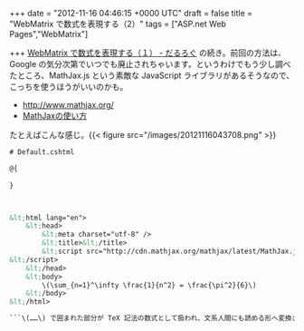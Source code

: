 
+++
date = "2012-11-16 04:46:15 +0000 UTC"
draft = false
title = "WebMatrix で数式を表現する（2）"
tags = ["ASP.net Web Pages","WebMatrix"]

+++
<a href="https://blog.daruyanagi.jp/entry/2012/11/16/042840">WebMatrix で数式を表現する（１） - だるろぐ</a> の続き。前回の方法は、Google の気分次第でいつでも廃止されちゃいます。というわけでもう少し調べたところ、MathJax.js という素敵な JavaScript ライブラリがあるそうなので、こっちを使うほうがいいのかも。

<ul>
<li><a href="http://www.mathjax.org/">http://www.mathjax.org/</a></li>
<li><a href="http://genkuroki.web.fc2.com/">MathJaxの使い方</a></li>
</ul>たとえばこんな感じ。{{< figure src="/images/20121116043708.png"  >}}<br/>

```html
# Default.cshtml

@{
    
}



&lt;html lang="en">
    &lt;head>
        &lt;meta charset="utf-8" />
        &lt;title>&lt;/title>
        &lt;script src="http://cdn.mathjax.org/mathjax/latest/MathJax.js?config=TeX-AMS_HTML">
&lt;/script>
    &lt;/head>
    &lt;body>
        \(\sum_{n=1}^\infty \frac{1}{n^2} = \frac{\pi^2}{6}\)
    &lt;/body>
&lt;/html>

```\(……\) で囲まれた部分が TeX 記法の数式として扱われ、文系人間にも読める形へ変換されます。もはや WebMatrix （ASP.NET Web Page）である必要すらない、とても汎用的な方法ですね！難点と言えば、複雑怪奇ゲロゲロな HTML タグが吐き出されることと、ちょっと余計な機能が多すぎるかな、といった点でしょうか。ほとんど難癖に近いですけれど。あと思いつくのは <a href="http://blogs.wankuma.com/pizyumi/archive/2012/05/19/271826.aspx">while(true);</a> のような方法を利用して、サーバー側でレンダリングする方法でしょうか。そっちのほうが WebMatrix とは思いますが、ちょっとめんどくさいですね。


